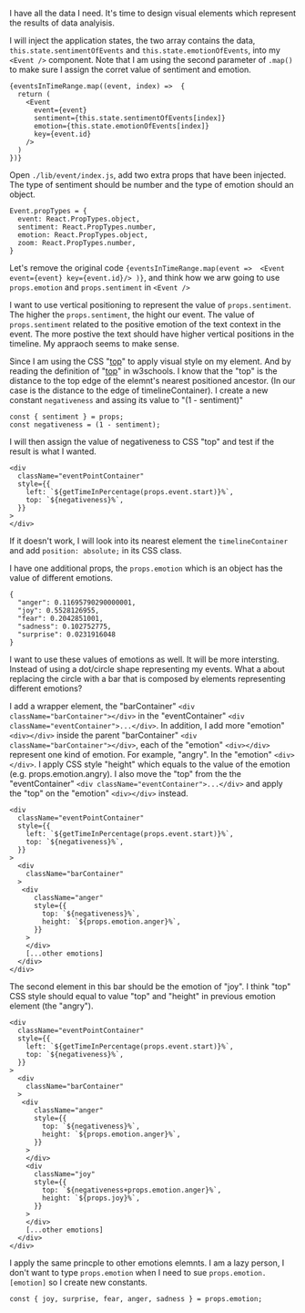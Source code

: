 I have all the data I need. It's time to design visual elements which represent the results of data analyisis.

I will inject the application states, the two array contains the data, `this.state.sentimentOfEvents` and `this.state.emotionOfEvents`, into my `<Event />` component. Note that I am using the second parameter of `.map()` to make sure I assign the corret value of sentiment and emotion.

```
{eventsInTimeRange.map((event, index) =>  {
  return (
    <Event
      event={event}
      sentiment={this.state.sentimentOfEvents[index]}
      emotion={this.state.emotionOfEvents[index]}
      key={event.id}
    />
  )
})}
```

Open `./lib/event/index.js`, add two extra props that have been injected. The type of sentiment should be number and the type of emotion should an object.

```
Event.propTypes = {
  event: React.PropTypes.object,
  sentiment: React.PropTypes.number,
  emotion: React.PropTypes.object,
  zoom: React.PropTypes.number,
}
```

Let's remove the original code `{eventsInTimeRange.map(event =>  <Event event={event} key={event.id}/> )}`, and think how we arw going to use `props.emotion` and `props.sentiment` in `<Event />`

I want to use vertical positioning to represent the value of `props.sentiment`. The higher the `props.sentiment`, the hight our event. The value of `props.sentiment` related to the positive emotion of the text context in the event. The more postive the text should have higher vertical positions in the timeline. My appraoch seems to make sense.

Since I am using the CSS "[top](http://www.w3schools.com/cssref/pr_pos_top.asp)" to apply visual style on my element. And by reading the definition of "[top](http://www.w3schools.com/cssref/pr_pos_top.asp)" in w3schools. I know that the "top" is the distance to the top edge of the elemnt's nearest positioned ancestor. (In our case is the distance to the edge of timelineContainer). I create a new constant `negativeness` and assing its value to "(1 - sentiment)"

```
const { sentiment } = props;
const negativeness = (1 - sentiment);
```
I will then assign the value of negativeness to CSS "top" and test if the result is what I wanted.
```
<div
  className="eventPointContainer"
  style={{
    left: `${getTimeInPercentage(props.event.start)}%`,
    top: `${negativeness}%`,
  }}
>
</div>
```
If it doesn't work, I will look into its nearest element the `timelineContainer` and add `position: absolute;` in its CSS class.

I have one additional props, the `props.emotion` which is an object has the value of different emotions.
```
{
  "anger": 0.11695790290000001,
  "joy": 0.5528126955,
  "fear": 0.2042851001,
  "sadness": 0.102752775,
  "surprise": 0.0231916048
}
```
I want to use these values of emotions as well. It will be more intersting. Instead of using a dot/circle shape representing my events. What a about replacing the circle with a bar that is composed by elements representing different emotions?

I add a wrapper element, the "barContainer" `<div className="barContainer"></div>` in the "eventContainer" `<div className="eventContainer">...</div>`. In addition, I add more "emotion" `<div></div>` inside the parent "barContainer" `<div className="barContainer"></div>`, each of the "emotion" `<div></div>` represent one kind of emotion. For example, "angry". In the "emotion" `<div></div>`. I apply CSS style "height" which equals to the value of the emotion (e.g. props.emotion.angry). I also move the "top" from the the "eventContainer" `<div className="eventContainer">...</div>` and apply the "top" on the "emotion" `<div></div>` instead.

```
<div
  className="eventPointContainer"
  style={{
    left: `${getTimeInPercentage(props.event.start)}%`,
    top: `${negativeness}%`,
  }}
>
  <div
    className="barContainer"
  >
   <div
      className="anger"
      style={{
        top: `${negativeness}%`,
        height: `${props.emotion.anger}%`,
      }}
    >
    </div>
    [...other emotions]
  </div>
</div>
```
The second element in this bar should be the emotion of "joy". I think "top" CSS style should equal to value "top" and "height" in previous emotion element (the "angry").
```
<div
  className="eventPointContainer"
  style={{
    left: `${getTimeInPercentage(props.event.start)}%`,
    top: `${negativeness}%`,
  }}
>
  <div
    className="barContainer"
  >
   <div
      className="anger"
      style={{
        top: `${negativeness}%`,
        height: `${props.emotion.anger}%`,
      }}
    >
    </div>
    <div
      className="joy"
      style={{
        top: `${negativeness+props.emotion.anger}%`,
        height: `${props.joy}%`,
      }}
    >
    </div>
    [...other emotions]
  </div>
</div>
```
I apply the same princple to other emotions elemnts. I am a lazy person, I don't want to type `props.emotion` when I need to sue `props.emotion.[emotion]` so I create new constants.
```
const { joy, surprise, fear, anger, sadness } = props.emotion;
```
